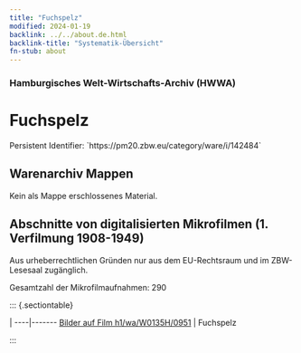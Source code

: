 ```yaml
---
title: "Fuchspelz"
modified: 2024-01-19
backlink: ../../about.de.html
backlink-title: "Systematik-Übersicht"
fn-stub: about
---
```


### Hamburgisches Welt-Wirtschafts-Archiv (HWWA)

# Fuchspelz

<div class="hint">Persistent Identifier: `https://pm20.zbw.eu/category/ware/i/142484`</div>







## Warenarchiv Mappen





Kein als Mappe erschlossenes Material.



<a id="filmsections" />

## Abschnitte von digitalisierten Mikrofilmen (1. Verfilmung 1908-1949)

<p>Aus urheberrechtlichen Gründen nur aus dem EU-Rechtsraum und im ZBW-Lesesaal zugänglich.</p>


<p>Gesamtzahl der Mikrofilmaufnahmen: 290</p>





::: {.sectiontable}

 | 
----|-------
<a class="btn" href="https://pm20.zbw.eu/film/h1/wa/W0135H/0951" rel="nofollow">Bilder auf Film h1/wa/W0135H/0951</a> | Fuchspelz


:::

















